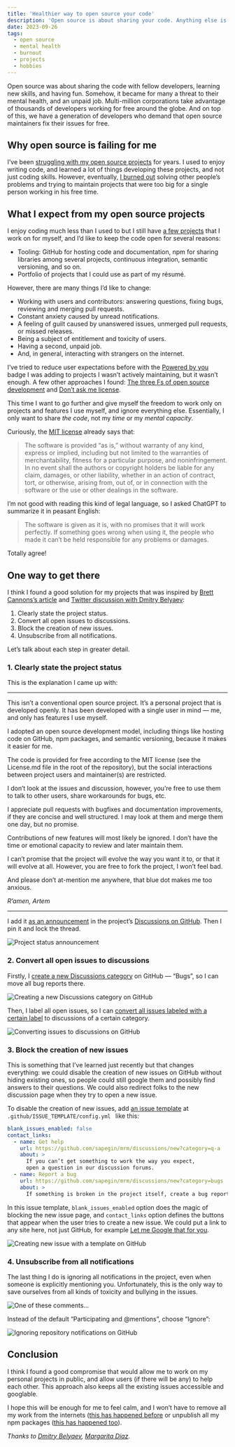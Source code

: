 ```yaml
---
title: 'Healthier way to open source your code'
description: 'Open source is about sharing your code. Anything else is optional. Don’t want to spend time answering issues and reviewing pull requests? It’s totally up to you!'
date: 2023-09-26
tags:
  - open source
  - mental health
  - burnout
  - projects
  - hobbies
---
```


Open source was about sharing the code with fellow developers, learning new skills, and having fun. Somehow, it became for many a threat to their mental health, and an unpaid job. Multi-million corporations take advantage of thousands of developers working for free around the globe. And on top of this, we have a generation of developers who demand that open source maintainers fix their issues for free.

## Why open source is failing for me

I’ve been [struggling with my open source projects](/blog/no-complaints-oss/) for years. I used to enjoy writing code, and learned a lot of things developing these projects, and not just coding skills. However, eventually, [I burned out](/blog/open-source-no-more/) solving other people’s problems and trying to maintain projects that were too big for a single person working in his free time.

## What I expect from my open source projects

I enjoy coding much less than I used to but I still have [a few projects](/) that I work on for myself, and I’d like to keep the code open for several reasons:

- Tooling: GitHub for hosting code and documentation, npm for sharing libraries among several projects, continuous integration, semantic versioning, and so on.
- Portfolio of projects that I could use as part of my résumé.

However, there are many things I’d like to change:

- Working with users and contributors: answering questions, fixing bugs, reviewing and merging pull requests.
- Constant anxiety caused by unread notifications.
- A feeling of guilt caused by unanswered issues, unmerged pull requests, or missed releases.
- Being a subject of entitlement and toxicity of users.
- Having a second, unpaid job.
- And, in general, interacting with strangers on the internet.

I’ve tried to reduce user expectations before with the [Powered by you](http://sapegin.github.io/powered-by-you/) badge I was adding to projects I wasn’t actively maintaining, but it wasn’t enough. A few other approaches I found: [The three Fs of open source development](https://boyter.org/posts/the-three-f-s-of-open-source/) and [Don’t ask me license](https://github.com/ErikMcClure/bad-licenses/blob/master/dont-ask-me.md).

This time I want to go further and give myself the freedom to work only on projects and features I use myself, and ignore everything else. Essentially, I only want to share _the code_, not my _time_ or my _mental capacity_.

Curiously, the [MIT license](https://choosealicense.com/licenses/mit/) already says that:

> The software is provided “as is,” without warranty of any kind, express or implied, including but not limited to the warranties of merchantability, fitness for a particular purpose, and noninfringement. In no event shall the authors or copyright holders be liable for any claim, damages, or other liability, whether in an action of contract, tort, or otherwise, arising from, out of, or in connection with the software or the use or other dealings in the software.

I’m not good with reading this kind of legal language, so I asked ChatGPT to summarize it in peasant English:

> The software is given as it is, with no promises that it will work perfectly. If something goes wrong when using it, the people who made it can’t be held responsible for any problems or damages.

Totally agree!

## One way to get there

I think I found a good solution for my projects that was inspired by [Brett Cannons’s article](https://snarky.ca/the-social-contract-of-open-source/) and [Twitter discussion with Dmitry Belyaev](https://twitter.com/blvdmitry/status/1701916984806383720):

1. Clearly state the project status.
2. Convert all open issues to discussions.
3. Block the creation of new issues.
4. Unsubscribe from all notifications.

Let’s talk about each step in greater detail.

### 1. Clearly state the project status

This is the explanation I came up with:

---

This isn’t a conventional open source project. It’s a personal project that is developed openly. It has been developed with a single user in mind — me, and only has features I use myself.

I adopted an open source development model, including things like hosting code on GitHub, npm packages, and semantic versioning, because it makes it easier for me.

The code is provided for free according to the MIT license (see the License.md file in the root of the repository), but the social interactions between project users and maintainer(s) are restricted.

I don’t look at the issues and discussion, however, you’re free to use them to talk to other users, share workarounds for bugs, etc.

I appreciate pull requests with bugfixes and documentation improvements, if they are concise and well structured. I may look at them and merge them one day, but no promise.

Contributions of new features will most likely be ignored. I don’t have the time or emotional capacity to review and later maintain them.

I can’t promise that the project will evolve the way you want it to, or that it will evolve at all. However, you are free to fork the project, I won’t feel bad.

And please don’t at-mention me anywhere, that blue dot makes me too anxious.

_R’amen, Artem_

---

I add it [as an announcement](https://github.com/sapegin/mrm/discussions/298) in the project’s [Discussions on GitHub](https://docs.github.com/en/discussions/quickstart). Then I pin it and lock the thread.

![Project status announcement](/images/healthy-open-source-project-status.png)

### 2. Convert all open issues to discussions

Firstly, I [create a new Discussions category](https://docs.github.com/en/discussions/managing-discussions-for-your-community/managing-categories-for-discussions) on GitHub — “Bugs”, so I can move all bug reports there.

![Creating a new Discussions category on GitHub](/images/healthy-open-source-new-discussions-category.png)

Then, I label all open issues, so I can [convert all issues labeled with a certain label](https://docs.github.com/en/discussions/managing-discussions-for-your-community/managing-discussions#converting-issues-based-on-labels) to discussions of a certain category.

![Converting issues to discussions on GitHub](/images/healthy-open-source-convert-issues.png)

### 3. Block the creation of new issues

This is something that I’ve learned just recently but that changes everything: we could disable the creation of new issues on GitHub without hiding existing ones, so people could still google them and possibly find answers to their questions. We could also redirect folks to the new discussion page when they try to open a new issue.

To disable the creation of new issues, add [an issue template](https://docs.github.com/en/communities/using-templates-to-encourage-useful-issues-and-pull-requests/configuring-issue-templates-for-your-repository) at `.github/ISSUE_TEMPLATE/config.yml ` like this:

```yaml
blank_issues_enabled: false
contact_links:
  - name: Get help
    url: https://github.com/sapegin/mrm/discussions/new?category=q-a
    about: >
      If you can’t get something to work the way you expect,
      open a question in our discussion forums.
  - name: Report a bug
    url: https://github.com/sapegin/mrm/discussions/new?category=bugs
    about: >
      If something is broken in the project itself, create a bug report.
```

In this issue template, `blank_issues_enabled` option does the magic of blocking the new issue page, and `contact_links` option defines the buttons that appear when the user tries to create a new issue. We could put a link to any site here, not just GitHub, for example [Let me Google that for you](https://letmegooglethat.com).

![Creating new issue with a template on GitHub](/images/healthy-open-source-new-issue.png)

### 4. Unsubscribe from all notifications

The last thing I do is ignoring all notifications in the project, even when someone is explicitly mentioning you. Unfortunately, this is the only way to save ourselves from all kinds of toxicity and bullying in the issues.

![One of these comments…](/images/healthy-open-source-one-of-these-comments.webp)

Instead of the default “Participating and @mentions”, choose “Ignore”:

![Ignoring repository notifications on GitHub](/images/healthy-open-source-igonre-notifications.png)

## Conclusion

I think I found a good compromise that would allow me to work on my personal projects in public, and allow users (if there will be any) to help each other. This approach also keeps all the existing issues accessible and googlable.

I hope this will be enough for me to feel calm, and I won’t have to remove all my work from the internets ([this has happened before](https://news.ycombinator.com/item?id=3073798) or unpublish all my npm packages ([this has happened too](https://www.theregister.com/2016/03/23/npm_left_pad_chaos/)).

_Thanks to [Dmitry Belyaev](https://twitter.com/blvdmitry), [Margarita Diaz](https://drtaco.net)._
